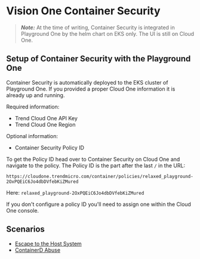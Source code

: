 # Vision One Container Security

> ***Note:*** At the time of writing, Container Security is integrated in Playground One by the helm chart on EKS only. The UI is still on Cloud One.

## Setup of Container Security with the Playground One

Container Security is automatically deployed to the EKS cluster of Playground One. If you provided a proper Cloud One information it is already up and running.

Required information:

- Trend Cloud One API Key
- Trend Cloud One Region

Optional information:

- Container Security Policy ID

To get the Policy ID head over to Container Security on Cloud One and navigate to the policy. The Policy ID is the part after the last `/` in the URL:

```ascii
https://cloudone.trendmicro.com/container/policies/relaxed_playground-2OxPQEiC6Jo4dbDVfebKiZMured
```

Here: `relaxed_playground-2OxPQEiC6Jo4dbDVfebKiZMured`

If you don't configure a policy ID you'll need to assign one within the Cloud One console.

## Scenarios

- [Escape to the Host System](../scenarios/container-security-eks-escape.md)
- [ContainerD Abuse](../scenarios/container-security-eks-dind-exploitation.md)